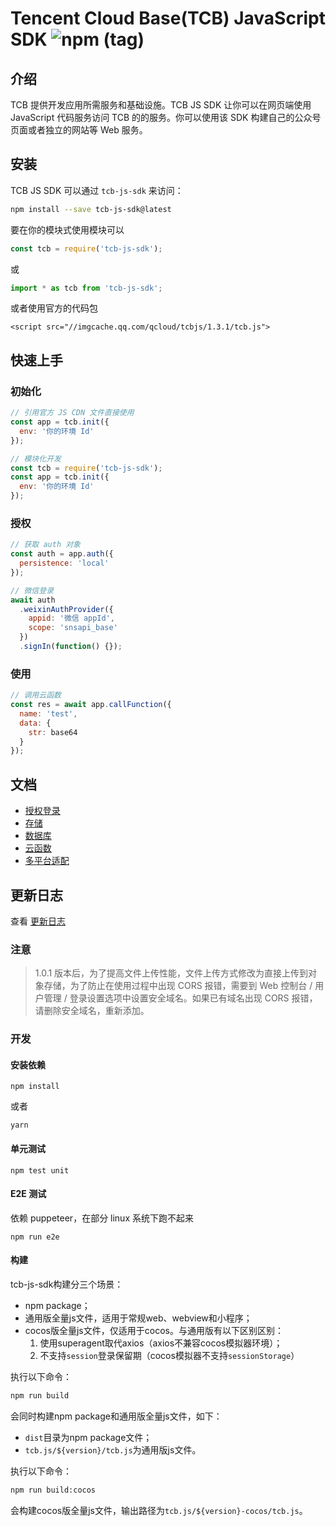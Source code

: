 # Tencent Cloud Base(TCB) JavaScript SDK ![npm (tag)](https://img.shields.io/npm/v/tcb-js-sdk)

## 介绍

TCB 提供开发应用所需服务和基础设施。TCB JS SDK 让你可以在网页端使用 JavaScript 代码服务访问 TCB 的的服务。你可以使用该 SDK 构建自己的公众号页面或者独立的网站等 Web 服务。

## 安装

TCB JS SDK 可以通过 `tcb-js-sdk` 来访问：

```bash
npm install --save tcb-js-sdk@latest
```

要在你的模块式使用模块可以

```js
const tcb = require('tcb-js-sdk');
```

或

```js
import * as tcb from 'tcb-js-sdk';
```

或者使用官方的代码包

```
<script src="//imgcache.qq.com/qcloud/tcbjs/1.3.1/tcb.js">
```

## 快速上手

### 初始化

```javascript
// 引用官方 JS CDN 文件直接使用
const app = tcb.init({
  env: '你的环境 Id'
});
```

```js
// 模块化开发
const tcb = require('tcb-js-sdk');
const app = tcb.init({
  env: '你的环境 Id'
});
```

### 授权

```js
// 获取 auth 对象
const auth = app.auth({
  persistence: 'local'
});

// 微信登录
await auth
  .weixinAuthProvider({
    appid: '微信 appId',
    scope: 'snsapi_base'
  })
  .signIn(function() {});
```

### 使用

```js
// 调用云函数
const res = await app.callFunction({
  name: 'test',
  data: {
    str: base64
  }
});
```

## 文档

- [授权登录](docs/authentication.md)
- [存储](docs/storage.md)
- [数据库](docs/database.md)
- [云函数](docs/functions.md)
- [多平台适配](docs/adapters.md)

## 更新日志

查看 [更新日志](./changelog.md)

### 注意

> 1.0.1 版本后，为了提高文件上传性能，文件上传方式修改为直接上传到对象存储，为了防止在使用过程中出现 CORS 报错，需要到 Web 控制台 / 用户管理 / 登录设置选项中设置安全域名。如果已有域名出现 CORS 报错，请删除安全域名，重新添加。

### 开发

#### 安装依赖

```
npm install
```

或者

```
yarn
```

#### 单元测试

```
npm test unit
```

#### E2E 测试

依赖 puppeteer，在部分 linux 系统下跑不起来

```
npm run e2e
```

#### 构建
tcb-js-sdk构建分三个场景：
- npm package；
- 通用版全量js文件，适用于常规web、webview和小程序；
- cocos版全量js文件，仅适用于cocos。与通用版有以下区别区别：
  1. 使用superagent取代axios（axios不兼容cocos模拟器环境）；
  2. 不支持`session`登录保留期（cocos模拟器不支持`sessionStorage`）

执行以下命令：
```bash
npm run build
```
会同时构建npm package和通用版全量js文件，如下：
- `dist`目录为npm package文件；
- `tcb.js/${version}/tcb.js`为通用版js文件。

执行以下命令：
```bash
npm run build:cocos
```
会构建cocos版全量js文件，输出路径为`tcb.js/${version}-cocos/tcb.js`。